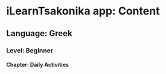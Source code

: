 # iLearnTsakonika app: Content
## Language: Greek
### Level: Beginner
#### Chapter: Daily Activities
